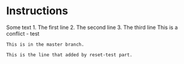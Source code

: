 # Instructions

Some text 
    1. The first line 
    2. The second line 
    3. The third line 
    This is a conflict  - test 

    This is in the master branch. 

    This is the line that added by reset-test part.
